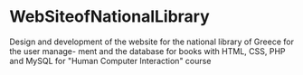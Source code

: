 WebSiteofNationalLibrary
========================

Design and development of the website for the national library of Greece for the user manage- ment and the database for books with HTML, CSS, PHP and MySQL for "Human Computer Interaction" course
